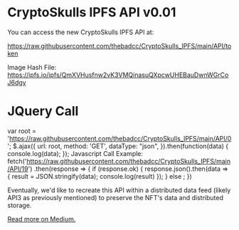 # CryptoSkulls IPFS API v0.01

You can access the new CryptoSkulls IPFS API at:

https://raw.githubusercontent.com/thebadcc/CryptoSkulls_IPFS/main/API/token
  
Image Hash File: https://ipfs.io/ipfs/QmXVHusfnw2vK3VMQinasuQXpcwUHEBauDwnWGrCoJ6dgy
  
# JQuery Call 

var root = 'https://raw.githubusercontent.com/thebadcc/CryptoSkulls_IPFS/main/API/0';
$.ajax({
  url: root,
  method: 'GET',
  dataType: "json",
}).then(function(data) {
  console.log(data);
});
Javascript Call Example:
fetch('https://raw.githubusercontent.com/thebadcc/CryptoSkulls_IPFS/main/API/19')
 .then(response => {
 if (response.ok) {
 response.json().then(data => {
 result = JSON.stringify(data);
 console.log(result)
 });
 } else ;
 })

Eventually, we'd like to recreate this API within  a distributed data feed (likely API3 as previously mentioned) to preserve the NFT's data and distributed storage.

[Read more on Medium.](www.medium.com)

